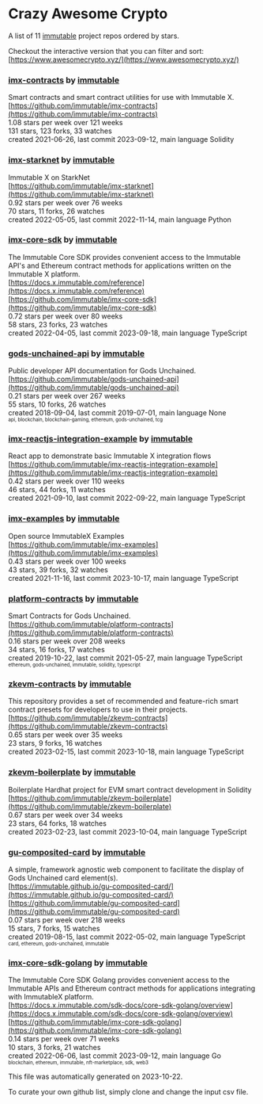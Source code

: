 # Crazy Awesome Crypto
A list of 11 [immutable](https://github.com/immutable) project repos ordered by stars.  

Checkout the interactive version that you can filter and sort: 
[https://www.awesomecrypto.xyz/](https://www.awesomecrypto.xyz/)  


### [imx-contracts](https://github.com/immutable/imx-contracts) by [immutable](https://github.com/immutable)  
Smart contracts and smart contract utilities for use with Immutable X.  
[https://github.com/immutable/imx-contracts](https://github.com/immutable/imx-contracts)  
1.08 stars per week over 121 weeks  
131 stars, 123 forks, 33 watches  
created 2021-06-26, last commit 2023-09-12, main language Solidity  


### [imx-starknet](https://github.com/immutable/imx-starknet) by [immutable](https://github.com/immutable)  
Immutable X on StarkNet  
[https://github.com/immutable/imx-starknet](https://github.com/immutable/imx-starknet)  
0.92 stars per week over 76 weeks  
70 stars, 11 forks, 26 watches  
created 2022-05-05, last commit 2022-11-14, main language Python  


### [imx-core-sdk](https://github.com/immutable/imx-core-sdk) by [immutable](https://github.com/immutable)  
The Immutable Core SDK provides convenient access to the Immutable API's and Ethereum contract methods for applications written on the Immutable X platform.  
[https://docs.x.immutable.com/reference](https://docs.x.immutable.com/reference)  
[https://github.com/immutable/imx-core-sdk](https://github.com/immutable/imx-core-sdk)  
0.72 stars per week over 80 weeks  
58 stars, 23 forks, 23 watches  
created 2022-04-05, last commit 2023-09-18, main language TypeScript  


### [gods-unchained-api](https://github.com/immutable/gods-unchained-api) by [immutable](https://github.com/immutable)  
Public developer API documentation for Gods Unchained.   
[https://github.com/immutable/gods-unchained-api](https://github.com/immutable/gods-unchained-api)  
0.21 stars per week over 267 weeks  
55 stars, 10 forks, 26 watches  
created 2018-09-04, last commit 2019-07-01, main language None  
<sub><sup>api, blockchain, blockchain-gaming, ethereum, gods-unchained, tcg</sup></sub>


### [imx-reactjs-integration-example](https://github.com/immutable/imx-reactjs-integration-example) by [immutable](https://github.com/immutable)  
React app to demonstrate basic Immutable X integration flows  
[https://github.com/immutable/imx-reactjs-integration-example](https://github.com/immutable/imx-reactjs-integration-example)  
0.42 stars per week over 110 weeks  
46 stars, 44 forks, 11 watches  
created 2021-09-10, last commit 2022-09-22, main language TypeScript  


### [imx-examples](https://github.com/immutable/imx-examples) by [immutable](https://github.com/immutable)  
Open source ImmutableX Examples  
[https://github.com/immutable/imx-examples](https://github.com/immutable/imx-examples)  
0.43 stars per week over 100 weeks  
43 stars, 39 forks, 32 watches  
created 2021-11-16, last commit 2023-10-17, main language TypeScript  


### [platform-contracts](https://github.com/immutable/platform-contracts) by [immutable](https://github.com/immutable)  
Smart Contracts for Gods Unchained.   
[https://github.com/immutable/platform-contracts](https://github.com/immutable/platform-contracts)  
0.16 stars per week over 208 weeks  
34 stars, 16 forks, 17 watches  
created 2019-10-22, last commit 2021-05-27, main language TypeScript  
<sub><sup>ethereum, gods-unchained, immutable, solidity, typescript</sup></sub>


### [zkevm-contracts](https://github.com/immutable/zkevm-contracts) by [immutable](https://github.com/immutable)  
This repository provides a set of recommended and feature-rich smart contract presets for developers to use in their projects.   
[https://github.com/immutable/zkevm-contracts](https://github.com/immutable/zkevm-contracts)  
0.65 stars per week over 35 weeks  
23 stars, 9 forks, 16 watches  
created 2023-02-15, last commit 2023-10-18, main language TypeScript  


### [zkevm-boilerplate](https://github.com/immutable/zkevm-boilerplate) by [immutable](https://github.com/immutable)  
Boilerplate Hardhat project for EVM smart contract development in Solidity  
[https://github.com/immutable/zkevm-boilerplate](https://github.com/immutable/zkevm-boilerplate)  
0.67 stars per week over 34 weeks  
23 stars, 64 forks, 18 watches  
created 2023-02-23, last commit 2023-10-04, main language TypeScript  


### [gu-composited-card](https://github.com/immutable/gu-composited-card) by [immutable](https://github.com/immutable)  
A simple, framework agnostic web component to facilitate the display of Gods Unchained card element(s).  
[https://immutable.github.io/gu-composited-card/](https://immutable.github.io/gu-composited-card/)  
[https://github.com/immutable/gu-composited-card](https://github.com/immutable/gu-composited-card)  
0.07 stars per week over 218 weeks  
15 stars, 7 forks, 15 watches  
created 2019-08-15, last commit 2022-05-02, main language TypeScript  
<sub><sup>card, ethereum, gods-unchained, immutable</sup></sub>


### [imx-core-sdk-golang](https://github.com/immutable/imx-core-sdk-golang) by [immutable](https://github.com/immutable)  
The Immutable Core SDK Golang provides convenient access to the Immutable APIs and Ethereum contract methods for applications integrating with ImmutableX platform.  
[https://docs.x.immutable.com/sdk-docs/core-sdk-golang/overview](https://docs.x.immutable.com/sdk-docs/core-sdk-golang/overview)  
[https://github.com/immutable/imx-core-sdk-golang](https://github.com/immutable/imx-core-sdk-golang)  
0.14 stars per week over 71 weeks  
10 stars, 3 forks, 21 watches  
created 2022-06-06, last commit 2023-09-12, main language Go  
<sub><sup>blockchain, ethereum, immutable, nft-marketplace, sdk, web3</sup></sub>


This file was automatically generated on 2023-10-22.  

To curate your own github list, simply clone and change the input csv file.  